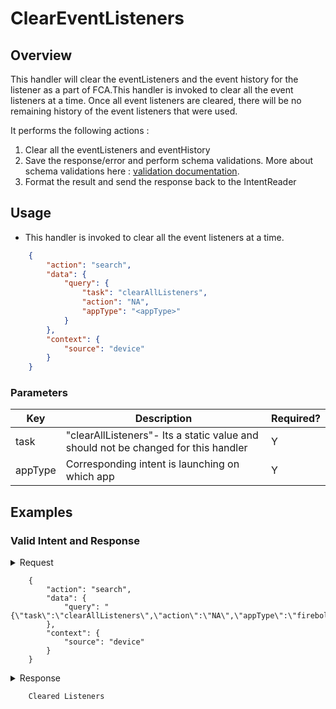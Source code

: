 # ClearEventListeners

## Overview

This handler will clear the eventListeners and the event history for the listener as a part of FCA.This handler is invoked to clear all the event listeners at a time. Once all event listeners are cleared, there will be no remaining history of the event listeners that were used.

It performs the following actions :
1. Clear all the eventListeners and eventHistory 
2. Save the response/error and perform schema validations. More about schema validations here : [validation documentation](../Validations.md).
3. Format the result and send the response back to the IntentReader

## Usage
* This handler is invoked to clear all the event listeners at a time.

```json
    {
        "action": "search",
        "data": {
            "query": {
                "task": "clearAllListeners",
                "action": "NA",
                "appType": "<appType>"
            }
        },
        "context": {
            "source": "device"
        }
    }
```

### Parameters

| Key                   | Description                                                                           | Required? |
|-----------------------|---------------------------------------------------------------------------------------|-----------|
| task                  | "clearAllListeners"- Its a static value and should not be changed for this handler    | Y         |
| appType               | Corresponding intent is launching on which app                                        | Y         |


## Examples

### Valid Intent and Response

<details>
    <summary> Request </summary>
</details>

        {
            "action": "search",
            "data": {
                "query": "{\"task\":\"clearAllListeners\",\"action\":\"NA\",\"appType\":\"firebolt\"}"
            },
            "context": {
                "source": "device"
            }
        }

<details>
    <summary> Response </summary>
</details>

        Cleared Listeners
